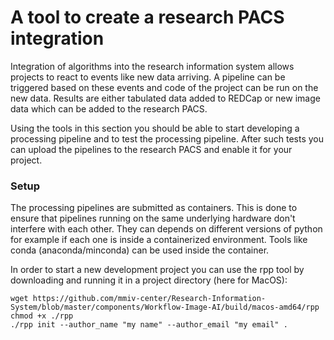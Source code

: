 # A tool to create a research PACS integration
    
Integration of algorithms into the research information system allows projects to react to events like new data arriving. A pipeline can be triggered based on these events and code of the project can be run on the new data. Results are either tabulated data added to REDCap or new image data which can be added to the research PACS.

Using the tools in this section you should be able to start developing a processing pipeline and to test the processing pipeline. After such tests you can upload the pipelines to the research PACS and enable it for your project.

### Setup

The processing pipelines are submitted as containers. This is done to ensure that pipelines running on the same underlying hardware don't interfere with each other. They can depends on different versions of python for example if each one is inside a containerized environment. Tools like conda (anaconda/minconda) can be used inside the container.

In order to start a new development project you can use the rpp tool by downloading and running it in a project directory (here for MacOS):
```
wget https://github.com/mmiv-center/Research-Information-System/blob/master/components/Workflow-Image-AI/build/macos-amd64/rpp
chmod +x ./rpp
./rpp init --author_name "my name" --author_email "my email" .
```

